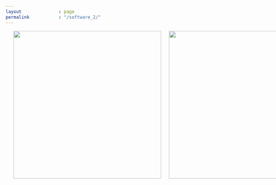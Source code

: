 ```yaml
---
layout              : page
permalink           : "/software_2/"
---
```


<!-- https://github.com/lepture/github-cards -->

<div class="row">
<div class="columns small-12" style="text-align:center">
<div class="github-card" data-github="allardlab" data-width="300" data-height="151" data-theme="default"></div>
<!-- REPOS -->
<a href="https://github.com/allardlab/ForminKineticModel"><img           src="https://github-link-card.s3.ap-northeast-1.amazonaws.com/allardlab/ForminKineticModel.png" width="400px"></a>
<a href="https://github.com/allardlab/WavingCrawling"><img               src="https://github-link-card.s3.ap-northeast-1.amazonaws.com/allardlab/WavingCrawling.png" width="400px"></a>
<a href="https://github.com/allardlab/EntropicMultisiteIntegrative"><img src="https://github-link-card.s3.ap-northeast-1.amazonaws.com/allardlab/EntropicMultisiteIntegrative.png" width="400px"></a>
<a href="https://github.com/allardlab/Motor-Cargo-Simulator-1"><img      src="https://github-link-card.s3.ap-northeast-1.amazonaws.com/allardlab/Motor-Cargo-Simulator-1.png" width="400px"></a>
<a href="https://github.com/allardlab/IntrinsicDisorderTCRModel"><img    src="https://github-link-card.s3.ap-northeast-1.amazonaws.com/allardlab/IntrinsicDisorderTCRModel.png" width="400px"></a>
<a href="https://github.com/allardlab/LibsmolWE"><img                    src="https://github-link-card.s3.ap-northeast-1.amazonaws.com/allardlab/LibsmolWE.png" width="400px"></a>
</div>
</div>

<script src="//cdn.jsdelivr.net/github-cards/latest/widget.js"></script>
